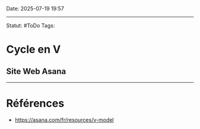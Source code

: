 Date: 2025-07-19 19:57

---
Statut: #ToDo 
Tags:
# Cycle en V
## Site Web Asana












---
# Références
- https://asana.com/fr/resources/v-model
